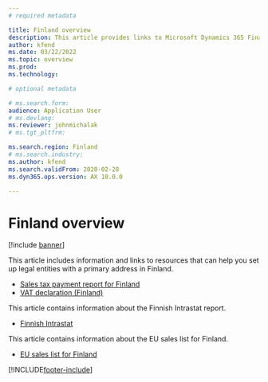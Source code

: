 ```yaml
---
# required metadata

title: Finland overview
description: This article provides links to Microsoft Dynamics 365 Finance documentation resources for Finland. 
author: kfend
ms.date: 03/22/2022
ms.topic: overview
ms.prod: 
ms.technology: 

# optional metadata

# ms.search.form: 
audience: Application User
# ms.devlang: 
ms.reviewer: johnmichalak
# ms.tgt_pltfrm: 

ms.search.region: Finland
# ms.search.industry: 
ms.author: kfend
ms.search.validFrom: 2020-02-28
ms.dyn365.ops.version: AX 10.0.0

---
```


# Finland overview

[!include [banner](../../includes/banner.md)]

This article includes information and links to resources that can help you set up legal entities with a primary address in Finland.

- [Sales tax payment report for Finland](../norway/emea-fin-sales-tax-payment-report-finland.md)
- [VAT declaration (Finland)](emea-fin-vat-declaration.md)

This article contains information about the Finnish Intrastat report.

- [Finnish Intrastat](emea-fin-intrastat.md)

This article contains information about the EU sales list for Finland.

- [EU sales list for Finland](emea-fin-eu-sales-list.md)


[!INCLUDE[footer-include](../../../includes/footer-banner.md)]
